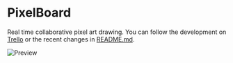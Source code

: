 PixelBoard
===========

Real time collaborative pixel art drawing.
You can follow the development on [Trello](https://trello.com/b/BAJoLOTm/pixel-art-board) or the recent changes in [README.md](https://github.com/tlenclos/Pixelboard/blob/master/CHANGELOG.md).

![Preview](https://raw.githubusercontent.com/tlenclos/Pixelboard/master/preview.gif)
